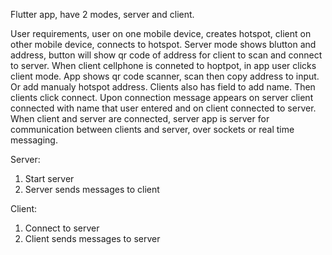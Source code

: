 Flutter app, have 2 modes, server and client.

User requirements, user on one mobile device, creates hotspot, client on other mobile device, connects to hotspot.
Server mode shows blutton and address, button will show qr code of address for client to scan and connect to server.
When client cellphone is conneted to hoptpot, in app user clicks client mode. App shows qr code scanner, scan then copy address to input. Or add manualy hotspot address.
Clients also has field to add name.
Then clients click connect. Upon connection message appears on server client connected with name that user entered and on client connected to server.
When client and server are connected, server app is server for communication between clients and server, over sockets or real time messaging. 

Server:

1. Start server
2. Server sends messages to client


Client:

1. Connect to server
2. Client sends messages to server